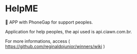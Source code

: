 # HelpME

:iphone: APP with PhoneGap for support peoples.

Application for help peoples, the api used is api.ciawn.com.br.

For more informations, access ( https://github.com/reginaldojunior/winners/wiki )
